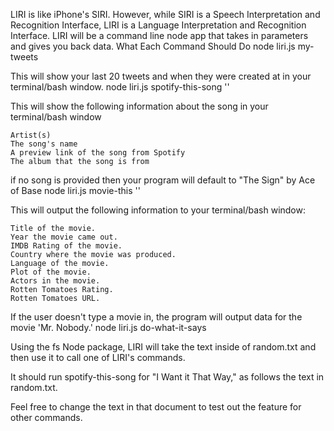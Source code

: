 
LIRI is like iPhone's SIRI. However, while SIRI is a Speech Interpretation and Recognition Interface, LIRI is a Language Interpretation and Recognition Interface. LIRI will be a command line node app that takes in parameters and gives you back data.
What Each Command Should Do
node liri.js my-tweets

This will show your last 20 tweets and when they were created at in your terminal/bash window.
node liri.js spotify-this-song ''

This will show the following information about the song in your terminal/bash window

    Artist(s)
    The song's name
    A preview link of the song from Spotify
    The album that the song is from

if no song is provided then your program will default to "The Sign" by Ace of Base
node liri.js movie-this ''

This will output the following information to your terminal/bash window:

    Title of the movie.
    Year the movie came out.
    IMDB Rating of the movie.
    Country where the movie was produced.
    Language of the movie.
    Plot of the movie.
    Actors in the movie.
    Rotten Tomatoes Rating.
    Rotten Tomatoes URL.

If the user doesn't type a movie in, the program will output data for the movie 'Mr. Nobody.'
node liri.js do-what-it-says

Using the fs Node package, LIRI will take the text inside of random.txt and then use it to call one of LIRI's commands.

It should run spotify-this-song for "I Want it That Way," as follows the text in random.txt.

Feel free to change the text in that document to test out the feature for other commands.